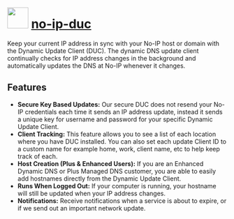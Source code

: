 ﻿# <img src="https://cdn.jsdelivr.net/gh/chocolatey/chocolatey-coreteampackages@e10d54a324b6e69d75aaecd061772762d27c68ba/icons/no-ip-duc.png" width="48" height="48"/> [no-ip-duc](https://chocolatey.org/packages/no-ip-duc)


Keep your current IP address in sync with your No-IP host or domain with the Dynamic Update Client (DUC). The dynamic DNS update client continually checks for IP address changes in the background and automatically updates the DNS at No-IP whenever it changes.

## Features
- **Secure Key Based Updates:** Our secure DUC does not resend your No-IP credentials each time it sends an IP address update, instead it sends a unique key for username and password for your specific Dynamic Update Client.
- **Client Tracking:** This feature allows you to see a list of each location where you have DUC installed. You can also set each update Client ID to a custom name for example home, work, client name, etc to help keep track of each.
- **Host Creation (Plus & Enhanced Users):** If you are an Enhanced Dynamic DNS or Plus Managed DNS customer, you are able to easily add hostnames directly from the Dynamic Update Client.
- **Runs When Logged Out:** If your computer is running, your hostname will still be updated when your IP address changes.
- **Notifications:** Receive notifications when a service is about to expire, or if we send out an important network update.

